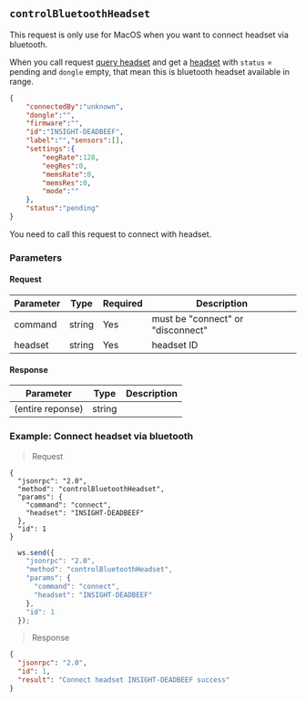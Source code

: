 ## `controlBluetoothHeadset`

<div class="fullwidth">

This request is only use for MacOS when you want to connect headset via bluetooth.

When you call request [query headset](#queryheadsets) and get a [headset](#headset-object) with `status` = pending and `dongle` empty, that mean this is bluetooth headset available in range. 

```json
{
	"connectedBy":"unknown",
	"dongle":"",
	"firmware":"",
	"id":"INSIGHT-DEADBEEF",
	"label":"","sensors":[],
	"settings":{
		"eegRate":128,
		"eegRes":0,
		"memsRate":0,
		"memsRes":0,
		"mode":""
	},
	"status":"pending"
}
```

You need to call this request to connect with headset.

### Parameters

#### Request

Parameter | Type   | Required | Description
--------- | ----   | ---------| -----------
command   | string  | Yes | must be "connect" or "disconnect"
headset   | string  | Yes | headset ID

#### Response

Parameter | Type   | Description
--------- | ----   | -----------
(entire reponse) | string |   

</div>

### Example: Connect headset via bluetooth

> Request

```json--raw
{
  "jsonrpc": "2.0",
  "method": "controlBluetoothHeadset",
  "params": {
    "command": "connect",
    "headset": "INSIGHT-DEADBEEF"
  },
  "id": 1
}
```

```javascript
  ws.send({
    "jsonrpc": "2.0",
    "method": "controlBluetoothHeadset",
    "params": {
      "command": "connect",
      "headset": "INSIGHT-DEADBEEF"
    },
    "id": 1
  });
```

> Response

```json
{
  "jsonrpc": "2.0",
  "id": 1,
  "result": "Connect headset INSIGHT-DEADBEEF success"
}
```